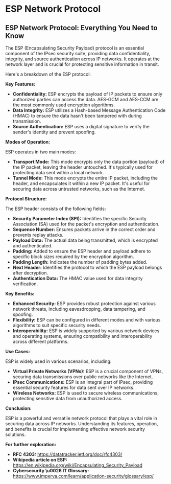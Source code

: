 # ESP Network Protocol

## ESP Network Protocol: Everything You Need to Know

The ESP (Encapsulating Security Payload) protocol is an essential component of the IPsec security suite, providing data confidentiality, integrity, and source authentication across IP networks. It operates at the network layer and is crucial for protecting sensitive information in transit.

Here's a breakdown of the ESP protocol:

**Key Features:**

* **Confidentiality:** ESP encrypts the payload of IP packets to ensure only authorized parties can access the data. AES-GCM and AES-CCM are the most commonly used encryption algorithms.
* **Data Integrity:** ESP utilizes a Hash-based Message Authentication Code (HMAC) to ensure the data hasn't been tampered with during transmission.
* **Source Authentication:** ESP uses a digital signature to verify the sender's identity and prevent spoofing.

**Modes of Operation:**

ESP operates in two main modes:

* **Transport Mode:** This mode encrypts only the data portion (payload) of the IP packet, leaving the header untouched. It's typically used for protecting data sent within a local network.
* **Tunnel Mode:** This mode encrypts the entire IP packet, including the header, and encapsulates it within a new IP packet. It's useful for securing data across untrusted networks, such as the Internet.

**Protocol Structure:**

The ESP header consists of the following fields:

* **Security Parameter Index (SPI):** Identifies the specific Security Association (SA) used for the packet's encryption and authentication.
* **Sequence Number:** Ensures packets arrive in the correct order and prevents replay attacks.
* **Payload Data:** The actual data being transmitted, which is encrypted and authenticated.
* **Padding:** Added to ensure the ESP header and payload adhere to specific block sizes required by the encryption algorithm.
* **Padding Length:** Indicates the number of padding bytes added.
* **Next Header:** Identifies the protocol to which the ESP payload belongs after decryption.
* **Authentication Data:** The HMAC value used for data integrity verification.

**Key Benefits:**

* **Enhanced Security:** ESP provides robust protection against various network threats, including eavesdropping, data tampering, and spoofing.
* **Flexibility:** ESP can be configured in different modes and with various algorithms to suit specific security needs.
* **Interoperability:** ESP is widely supported by various network devices and operating systems, ensuring compatibility and interoperability across different platforms.

**Use Cases:**

ESP is widely used in various scenarios, including:

* **Virtual Private Networks (VPNs):** ESP is a crucial component of VPNs, securing data transmissions over public networks like the Internet.
* **IPsec Communications:** ESP is an integral part of IPsec, providing essential security features for data sent over IP networks.
* **Wireless Networks:** ESP is used to secure wireless communications, protecting sensitive data from unauthorized access.

**Conclusion:**

ESP is a powerful and versatile network protocol that plays a vital role in securing data across IP networks. Understanding its features, operation, and benefits is crucial for implementing effective network security solutions.

**For further exploration:**

* **RFC 4303:** https://datatracker.ietf.org/doc/rfc4303/
* **Wikipedia article on ESP:** https://en.wikipedia.org/wiki/Encapsulating_Security_Payload
* **Cybersecurity \u0026 IT Glossary:** https://www.imperva.com/learn/application-security/glossary/esp/
